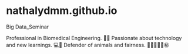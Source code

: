 # nathalydmm.github.io

Big Data_Seminar

Professional in Biomedical Engineering. 🦾🦿
Passionate about technology and new learnings. 💻📸
Defender of animals and fairness. 🐼🐾🦝🐶🐷㊙️
